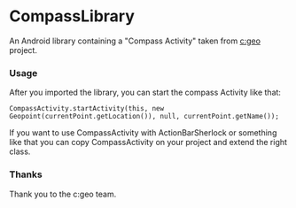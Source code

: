 CompassLibrary
==============

An Android library containing a "Compass Activity" taken from [c:geo](https://github.com/cgeo/cgeo) project.

### Usage

After you imported the library, you can start the compass Activity like that:
```
CompassActivity.startActivity(this, new Geopoint(currentPoint.getLocation()), null, currentPoint.getName());

```

If you want to use CompassActivity with ActionBarSherlock or something like that you can copy CompassActivity on your project and extend the right class.

### Thanks

Thank you to the c:geo team.
